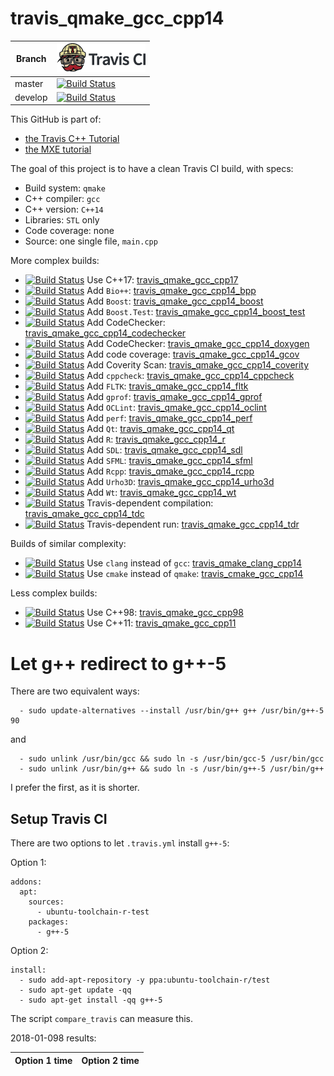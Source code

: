 # travis_qmake_gcc_cpp14

Branch|[![Travis CI logo](TravisCI.png)](https://travis-ci.org)
---|---
master|[![Build Status](https://travis-ci.org/richelbilderbeek/travis_qmake_gcc_cpp14.svg?branch=master)](https://travis-ci.org/richelbilderbeek/travis_qmake_gcc_cpp14)
develop|[![Build Status](https://travis-ci.org/richelbilderbeek/travis_qmake_gcc_cpp14.svg?branch=develop)](https://travis-ci.org/richelbilderbeek/)

This GitHub is part of:

 * [the Travis C++ Tutorial](https://github.com/richelbilderbeek/travis_cpp_tutorial)
 * [the MXE tutorial](https://github.com/richelbilderbeek/mxe_tutorial)
 
The goal of this project is to have a clean Travis CI build, with specs:
 * Build system: `qmake`
 * C++ compiler: `gcc`
 * C++ version: `C++14`
 * Libraries: `STL` only
 * Code coverage: none
 * Source: one single file, `main.cpp`

More complex builds:

 * [![Build Status](https://travis-ci.org/richelbilderbeek/travis_qmake_gcc_cpp17.svg?branch=master)](https://travis-ci.org/richelbilderbeek/travis_qmake_gcc_cpp17) Use C++17: [travis_qmake_gcc_cpp17](https://www.github.com/richelbilderbeek/travis_qmake_gcc_cpp17)
 * [![Build Status](https://travis-ci.org/richelbilderbeek/travis_qmake_gcc_cpp14_bpp.svg?branch=master)](https://travis-ci.org/richelbilderbeek/travis_qmake_gcc_cpp14_bpp) Add `Bio++`: [travis_qmake_gcc_cpp14_bpp](https://www.github.com/richelbilderbeek/travis_qmake_gcc_cpp14_bpp)
 * [![Build Status](https://travis-ci.org/richelbilderbeek/travis_qmake_gcc_cpp14_boost.svg?branch=master)](https://travis-ci.org/richelbilderbeek/travis_qmake_gcc_cpp14_boost) Add `Boost`: [travis_qmake_gcc_cpp14_boost](https://www.github.com/richelbilderbeek/travis_qmake_gcc_cpp14_boost)
 * [![Build Status](https://travis-ci.org/richelbilderbeek/travis_qmake_gcc_cpp14_boost_test.svg?branch=master)](https://travis-ci.org/richelbilderbeek/travis_qmake_gcc_cpp14_boost_test) Add `Boost.Test`: [travis_qmake_gcc_cpp14_boost_test](https://www.github.com/richelbilderbeek/travis_qmake_gcc_cpp14_boost_test)
 * [![Build Status](https://travis-ci.org/richelbilderbeek/travis_qmake_gcc_cpp14_codechecker.svg?branch=master)](https://travis-ci.org/richelbilderbeek/travis_qmake_gcc_cpp14_codechecker) Add CodeChecker: [travis_qmake_gcc_cpp14_codechecker](https://github.com/richelbilderbeek/travis_qmake_gcc_cpp14_codechecker)
 * [![Build Status](https://travis-ci.org/richelbilderbeek/travis_qmake_gcc_cpp14_doxygen.svg?branch=master)](https://travis-ci.org/richelbilderbeek/travis_qmake_gcc_cpp14_doxygen) Add CodeChecker: [travis_qmake_gcc_cpp14_doxygen](https://github.com/richelbilderbeek/travis_qmake_gcc_cpp14_doxygen)
 * [![Build Status](https://travis-ci.org/richelbilderbeek/travis_qmake_gcc_cpp14_gcov.svg?branch=master)](https://travis-ci.org/richelbilderbeek/travis_qmake_gcc_cpp14_gcov) Add code coverage: [travis_qmake_gcc_cpp14_gcov](https://github.com/richelbilderbeek/travis_qmake_gcc_cpp14_gcov)
 * [![Build Status](https://travis-ci.org/richelbilderbeek/travis_qmake_gcc_cpp14_coverity.svg?branch=master)](https://travis-ci.org/richelbilderbeek/travis_qmake_gcc_cpp14_coverity) Add Coverity Scan: [travis_qmake_gcc_cpp14_coverity](https://www.github.com/richelbilderbeek/travis_qmake_gcc_cpp14_coverity)
 * [![Build Status](https://travis-ci.org/richelbilderbeek/travis_qmake_gcc_cpp14_cppcheck.svg?branch=master)](https://travis-ci.org/richelbilderbeek/travis_qmake_gcc_cpp14_cppcheck) Add `cppcheck`: [travis_qmake_gcc_cpp14_cppcheck](https://www.github.com/richelbilderbeek/travis_qmake_gcc_cpp14_cppcheck)
 * [![Build Status](https://travis-ci.org/richelbilderbeek/travis_qmake_gcc_cpp14_fltk.svg?branch=master)](https://travis-ci.org/richelbilderbeek/travis_qmake_gcc_cpp14_fltk) Add `FLTK`: [travis_qmake_gcc_cpp14_fltk](https://github.com/richelbilderbeek/travis_qmake_gcc_cpp14_fltk)
 * [![Build Status](https://travis-ci.org/richelbilderbeek/travis_qmake_gcc_cpp14_gprof.svg?branch=master)](https://travis-ci.org/richelbilderbeek/travis_qmake_gcc_cpp14_gprof) Add `gprof`: [travis_qmake_gcc_cpp14_gprof](https://github.com/richelbilderbeek/travis_qmake_gcc_cpp14_gprof)
 * [![Build Status](https://travis-ci.org/richelbilderbeek/travis_qmake_gcc_cpp14_oclint.svg?branch=master)](https://travis-ci.org/richelbilderbeek/travis_qmake_gcc_cpp14_oclint) Add `OCLint`: [travis_qmake_gcc_cpp14_oclint](https://github.com/richelbilderbeek/travis_qmake_gcc_cpp14_oclint)
 * [![Build Status](https://travis-ci.org/richelbilderbeek/travis_qmake_gcc_cpp14_perf.svg?branch=master)](https://travis-ci.org/richelbilderbeek/travis_qmake_gcc_cpp14_perf) Add `perf`: [travis_qmake_gcc_cpp14_perf](https://github.com/richelbilderbeek/travis_qmake_gcc_cpp14_perf)
 * [![Build Status](https://travis-ci.org/richelbilderbeek/travis_qmake_gcc_cpp14_qt.svg?branch=master)](https://travis-ci.org/richelbilderbeek/travis_qmake_gcc_cpp14_qt) Add `Qt`: [travis_qmake_gcc_cpp14_qt](https://www.github.com/richelbilderbeek/travis_qmake_gcc_cpp14_qt)
 * [![Build Status](https://travis-ci.org/richelbilderbeek/travis_qmake_gcc_cpp14_r.svg?branch=master)](https://travis-ci.org/richelbilderbeek/travis_qmake_gcc_cpp14_r) Add `R`: [travis_qmake_gcc_cpp14_r](https://www.github.com/richelbilderbeek/travis_qmake_gcc_cpp14_r)
 * [![Build Status](https://travis-ci.org/richelbilderbeek/travis_qmake_gcc_cpp14_sdl.svg?branch=master)](https://travis-ci.org/richelbilderbeek/travis_qmake_gcc_cpp14_sdl) Add `SDL`: [travis_qmake_gcc_cpp14_sdl](https://github.com/richelbilderbeek/travis_qmake_gcc_cpp14_sdl)
 * [![Build Status](https://travis-ci.org/richelbilderbeek/travis_qmake_gcc_cpp14_sfml.svg?branch=master)](https://travis-ci.org/richelbilderbeek/travis_qmake_gcc_cpp14_sfml) Add `SFML`: [travis_qmake_gcc_cpp14_sfml](https://www.github.com/richelbilderbeek/travis_qmake_gcc_cpp14_sfml)
 * [![Build Status](https://travis-ci.org/richelbilderbeek/travis_qmake_gcc_cpp14_rcpp.svg?branch=master)](https://travis-ci.org/richelbilderbeek/travis_qmake_gcc_cpp14_rcpp) Add `Rcpp`: [travis_qmake_gcc_cpp14_rcpp](https://www.github.com/richelbilderbeek/travis_qmake_gcc_cpp14_rcpp)
 * [![Build Status](https://travis-ci.org/richelbilderbeek/travis_qmake_gcc_cpp14_urho3d.svg?branch=master)](https://travis-ci.org/richelbilderbeek/travis_qmake_gcc_cpp14_urho3d) Add `Urho3D`: [travis_qmake_gcc_cpp14_urho3d](https://www.github.com/richelbilderbeek/travis_qmake_gcc_cpp14_urho3d)
 * [![Build Status](https://travis-ci.org/richelbilderbeek/travis_qmake_gcc_cpp14_wt.svg?branch=master)](https://travis-ci.org/richelbilderbeek/travis_qmake_gcc_cpp14_wt) Add `Wt`: [travis_qmake_gcc_cpp14_wt](https://www.github.com/richelbilderbeek/travis_qmake_gcc_cpp14_wt)
 * [![Build Status](https://travis-ci.org/richelbilderbeek/travis_qmake_gcc_cpp14_tdc.svg?branch=master)](https://travis-ci.org/richelbilderbeek/travis_qmake_gcc_cpp14_tdc) Travis-dependent compilation: [travis_qmake_gcc_cpp14_tdc](https://www.github.com/richelbilderbeek/travis_qmake_gcc_cpp14_tdc)
 * [![Build Status](https://travis-ci.org/richelbilderbeek/travis_qmake_gcc_cpp14_tdr.svg?branch=master)](https://travis-ci.org/richelbilderbeek/travis_qmake_gcc_cpp14_tdr) Travis-dependent run: [travis_qmake_gcc_cpp14_tdr](https://www.github.com/richelbilderbeek/travis_qmake_gcc_cpp14_tdr)

Builds of similar complexity:

 * [![Build Status](https://travis-ci.org/richelbilderbeek/travis_qmake_clang_cpp14.svg?branch=master)](https://travis-ci.org/richelbilderbeek/travis_qmake_clang_cpp14) Use `clang` instead of `gcc`: [travis_qmake_clang_cpp14](https://www.github.com/richelbilderbeek/travis_qmake_clang_cpp14)
 * [![Build Status](https://travis-ci.org/richelbilderbeek/travis_cmake_gcc_cpp14.svg?branch=master)](https://travis-ci.org/richelbilderbeek/travis_cmake_gcc_cpp14) Use `cmake` instead of `qmake`: [travis_cmake_gcc_cpp14](https://www.github.com/richelbilderbeek/travis_cmake_gcc_cpp14)

Less complex builds:

 * [![Build Status](https://travis-ci.org/richelbilderbeek/travis_qmake_gcc_cpp98.svg?branch=master)](https://travis-ci.org/richelbilderbeek/travis_qmake_gcc_cpp98) Use C++98: [travis_qmake_gcc_cpp98](https://www.github.com/richelbilderbeek/travis_qmake_gcc_cpp98)
 * [![Build Status](https://travis-ci.org/richelbilderbeek/travis_qmake_gcc_cpp11.svg?branch=master)](https://travis-ci.org/richelbilderbeek/travis_qmake_gcc_cpp11) Use C++11: [travis_qmake_gcc_cpp11](https://www.github.com/richelbilderbeek/travis_qmake_gcc_cpp11)


# Let g++ redirect to g++-5

There are two equivalent ways:

```
  - sudo update-alternatives --install /usr/bin/g++ g++ /usr/bin/g++-5 90
```

and

```
  - sudo unlink /usr/bin/gcc && sudo ln -s /usr/bin/gcc-5 /usr/bin/gcc
  - sudo unlink /usr/bin/g++ && sudo ln -s /usr/bin/g++-5 /usr/bin/g++
```

I prefer the first, as it is shorter.

## Setup Travis CI

There are two options to let `.travis.yml` install `g++-5`: 

Option 1:

```
addons:
  apt:
    sources:
      - ubuntu-toolchain-r-test
    packages:
      - g++-5
```

Option 2:

```
install:
  - sudo add-apt-repository -y ppa:ubuntu-toolchain-r/test
  - sudo apt-get update -qq
  - sudo apt-get install -qq g++-5
```

The script `compare_travis` can measure this.

2018-01-098 results:

Option 1 time|Option 2 time
---|---


